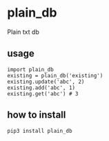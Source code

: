 # plain_db

Plain txt db

## usage

```
import plain_db
existing = plain_db('existing')
existing.update('abc', 2)
existing.add('abc', 1)
existing.get('abc') # 3
```

## how to install

`pip3 install plain_db`